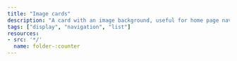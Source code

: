 ```yaml
---
title: "Image cards"
description: "A card with an image background, useful for home page navigation and sections."
tags: ["display", "navigation", "list"]
resources:
- src: '*/'
  name: folder-:counter
---
```

